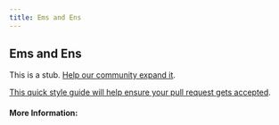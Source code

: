 ```yaml
---
title: Ems and Ens
---
```


## Ems and Ens

This is a stub. [Help our community expand it](https://github.com/freeCodeCamp/guide-articles/tree/master/articles/Design/Typography/Ems-And-Ens/index.md).

[This quick style guide will help ensure your pull request gets accepted](https://github.com/freeCodeCamp/guide-articles/blob/master/README.md).

<!-- The article goes here, in GitHub-flavored Markdown. Feel free to add YouTube videos, images, and CodePen/JSBin embeds  -->

#### More Information:
<!-- Please add any articles you think might be helpful to read before writing the article -->


